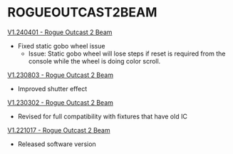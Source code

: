 # ROGUEOUTCAST2BEAM

[V1.240401 - Rogue Outcast 2 Beam](https://github.com/Chauvet-Pro/ROGUEOUTCAST2BEAM/blob/530941d3f23e52bb6cc65320bd884280c96d0d9a/firmware/V1.240401.zip)
- Fixed static gobo wheel issue
     * Issue: Static gobo wheel will lose steps if reset is required from the console while the wheel is doing color scroll.

[V1.230803 - Rogue Outcast 2 Beam](https://github.com/Chauvet-Pro/ROGUEOUTCAST2BEAM/blob/530941d3f23e52bb6cc65320bd884280c96d0d9a/firmware/V1.230803.zip)
- Improved shutter effect

[V1.230302 - Rogue Outcast 2 Beam](https://github.com/Chauvet-Pro/ROGUEOUTCAST2BEAM/blob/530941d3f23e52bb6cc65320bd884280c96d0d9a/firmware/V1.230302.zip)
- Revised for full compatibility with fixtures that have old IC

[V1.221017 - Rogue Outcast 2 Beam](https://github.com/Chauvet-Pro/ROGUEOUTCAST2BEAM/blob/530941d3f23e52bb6cc65320bd884280c96d0d9a/firmware/V1.221017.zip)
- Released software version
